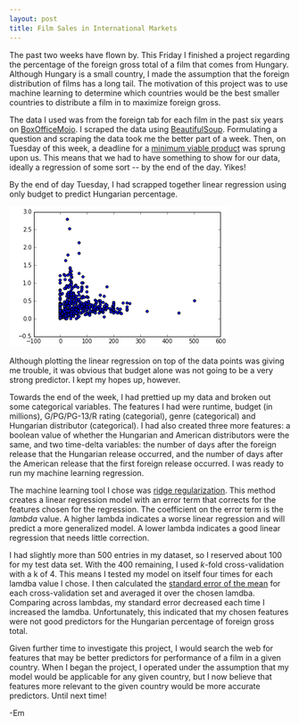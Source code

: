 ```yaml
---
layout: post
title: Film Sales in International Markets
---
```


The past two weeks have flown by. This Friday I finished a project regarding the percentage of the foreign gross total of a film that comes from Hungary. Although Hungary is a small country, I made the assumption that the foreign distribution of films has a long tail. The motivation of this project was to use machine learning to determine which countries would be the best smaller countries to distribute a film in to maximize foreign gross.<br>

The data I used was from the foreign tab for each film in the past six years on [BoxOfficeMojo](http://www.boxofficemojo.com/). I scraped the data using [BeautifulSoup](http://www.crummy.com/software/BeautifulSoup/). Formulating a question and scraping the data took me the better part of a week. Then, on Tuesday of this week, a deadline for a [minimum viable product](https://en.wikipedia.org/wiki/Minimum_viable_product) was sprung upon us. This means that we had to have something to show for our data, ideally a regression of some sort -- by the end of the day. Yikes!<br>

By the end of day Tuesday, I had scrapped together linear regression using only budget to predict Hungarian percentage.<br>

![mvp](/images/budget_vs_hun_pct.png)

Although plotting the linear regression on top of the data points was giving me trouble, it was obvious that budget alone was not going to be a very strong predictor. I kept my hopes up, however.<br>

Towards the end of the week, I had prettied up my data and broken out some categorical variables. The features I had were runtime, budget (in millions), G/PG/PG-13/R rating (categorial), genre (categorical) and Hungarian distributor (categorical). I had also created three more features: a boolean value of whether the Hungarian and American distributors were the same, and two time-delta variables: the number of days after the foreign release that the Hungarian release occurred, and the number of days after the American release that the first foreign release occurred. I was ready to run my machine learning regression.<br>

The machine learning tool I chose was [ridge regularization](https://en.wikipedia.org/wiki/Tikhonov_regularization). This method creates a linear regression model with an error term that corrects for the features chosen for the regression. The coefficient on the error term is the <i>lambda</i> value. A higher lambda indicates a worse linear regression and will predict a more generalized model. A lower lambda indicates a good linear regression that needs little correction.<br>

I had slightly more than 500 entries in my dataset, so I reserved about 100 for my test data set. With the 400 remaining, I used <i>k</i>-fold cross-validation with a k of 4. This means I tested my model on itself four times for each lamdba value I chose. I then calculated the [standard error of the mean](https://en.wikipedia.org/wiki/Standard_error#Standard_error_of_the_mean) for each cross-validation set and averaged it over the chosen lamdba. Comparing across lambdas, my standard error decreased each time I increased the lamdba. Unfortunately, this indicated that my chosen features were not good predictors for the Hungarian percentage of foreign gross total.<br>

Given further time to investigate this project, I would search the web for features that may be better predictors for performance of a film in a given country. When I began the project, I operated under the assumption that my model would be applicable for any given country, but I now believe that features more relevant to the given country would be more accurate predictors. Until next time!<br>

-Em